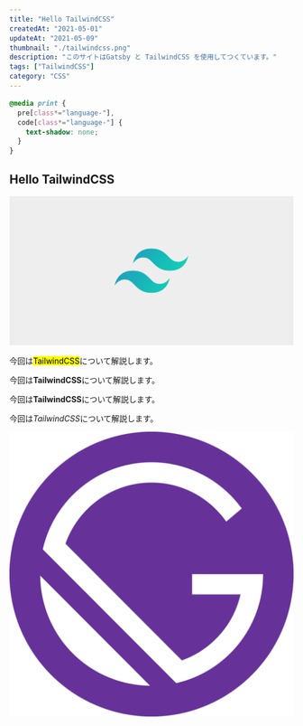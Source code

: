 ```yaml
---
title: "Hello TailwindCSS"
createdAt: "2021-05-01"
updateAt: "2021-05-09"
thumbnail: "./tailwindcss.png"
description: "このサイトはGatsby と TailwindCSS を使用してつくています。"
tags: ["TailwindCSS"]
category: "CSS"
---
```


```css:title=styles.css
@media print {
  pre[class*="language-"],
  code[class*="language-"] {
    text-shadow: none;
  }
}
```

## Hello TailwindCSS

![TailwindCSS](./tailwindcss.png)

今回は<mark>TailwindCSS</mark>について解説します。

今回は<b>TailwindCSS</b>について解説します。

今回は<strong>TailwindCSS</strong>について解説します。

今回は<i>TailwindCSS</i>について解説します。

![Gatsbyjs](./icon.png)
